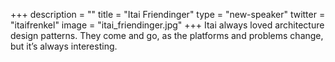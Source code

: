 +++
description = ""
title = "Itai Friendinger"
type = "new-speaker"
twitter = "itaifrenkel"
image = "itai_friendinger.jpg"
+++
Itai always loved architecture design patterns. They come and go, as the platforms and problems change, but it’s always interesting.